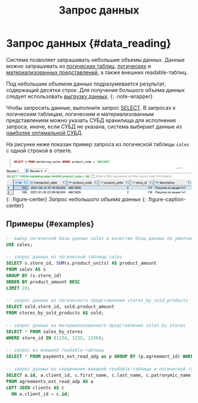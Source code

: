 ﻿---
layout: default
title: Запрос данных
nav_order: 6
parent: Работа с системой
has_children: true
has_toc: false
---

# Запрос данных {#data_reading}

Система позволяет запрашивать небольшие объемы данных. Данные можно запрашивать из 
[логических таблиц](../../overview/main_concepts/logical_table/logical_table.md),
[логических](../../overview/main_concepts/logical_view/logical_view.md) и
[материализованных представлений](../../overview/main_concepts/materialized_view/materialized_view.md), а также
внешних readable-таблиц.

Под небольшим объемом данных подразумевается результат, содержащий десятки строк.
Для получения большого объема данных следует использовать [выгрузку данных](../data_download/data_download.md).
{: .note-wrapper}

Чтобы запросить данные, выполните запрос [SELECT](../../reference/sql_plus_requests/SELECT/SELECT.md). 
В запросах к логическим таблицам, логическим и материализованным представлениям можно указать СУБД хранилища 
для исполнения запроса, иначе, если СУБД не указана, система выбирает данные из 
[наиболее оптимальной СУБД](../data_reading/routing/routing.md).

На рисунке ниже показан пример запроса из логической таблицы `sales` с одной строкой в ответе.

![](data_reading.png)
{: .figure-center}
*Запрос небольшого объема данных*
{: .figure-caption-center}

## Примеры {#examples}

```sql
-- выбор логической базы данных sales в качестве базы данных по умолчанию
USE sales;

-- запрос данных из логической таблицы sales
SELECT s.store_id, SUM(s.product_units) AS product_amount
FROM sales AS s
GROUP BY (s.store_id)
ORDER BY product_amount DESC
LIMIT 20;

-- запрос данных из логического представления stores_by_sold_products
SELECT sold.store_id, sold.product_amount
FROM stores_by_sold_products AS sold;

-- запрос данных из материализованного представления sales_by_stores
SELECT * FROM sales_by_stores
WHERE store_id IN (1234, 1235, 1236);

-- запрос из внешней readable-таблицы
SELECT * FROM payments_ext_read_adg as p GROUP BY (p.agreement_id) WHERE amount IS NOT NULL;

-- запрос данных из соединения внешней readable-таблицы и логической таблицы
SELECT a.id, a.client_id, c.first_name, c.last_name, c.patronymic_name 
FROM agreements_ext_read_adp AS a
LEFT JOIN clients AS c
  ON a.client_id = c.id;
```